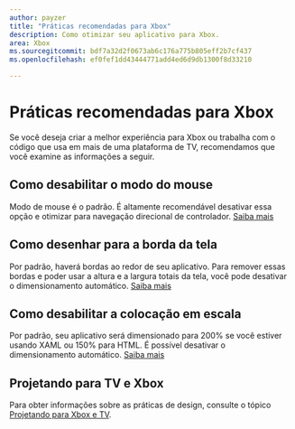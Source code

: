 ```yaml
---
author: payzer
title: "Práticas recomendadas para Xbox"
description: Como otimizar seu aplicativo para Xbox.
area: Xbox
ms.sourcegitcommit: bdf7a32d2f0673ab6c176a775b805eff2b7cf437
ms.openlocfilehash: ef0fef1dd43444771add4ed6d9db1300f8d33210

---
```


# Práticas recomendadas para Xbox
Se você deseja criar a melhor experiência para Xbox ou trabalha com o código que usa em mais de uma plataforma de TV, recomendamos que você examine as informações a seguir.  

## Como desabilitar o modo do mouse
Modo de mouse é o padrão. É altamente recomendável desativar essa opção e otimizar para navegação direcional de controlador. [Saiba mais](how-to-disable-mouse-mode.md)

## Como desenhar para a borda da tela
Por padrão, haverá bordas ao redor de seu aplicativo. Para remover essas bordas e poder usar a altura e a largura totais da tela, você pode desativar o dimensionamento automático.  [Saiba mais](turn-off-overscan.md)

## Como desabilitar a colocação em escala
Por padrão, seu aplicativo será dimensionado para 200% se você estiver usando XAML ou 150% para HTML. É possível desativar o dimensionamento automático.  [Saiba mais](disable-scaling.md)

## Projetando para TV e Xbox
Para obter informações sobre as práticas de design, consulte o tópico [Projetando para Xbox e TV](https://msdn.microsoft.com/en-us/windows/uwp/input-and-devices/designing-for-tv?f=255&MSPPError=-2147217396#mouse-mode).


<!--HONumber=Jun16_HO4-->


